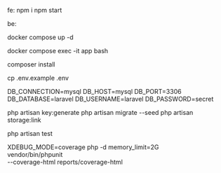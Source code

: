 fe:
npm i
npm start

be:

docker compose up -d


docker compose exec -it app bash

composer install 

cp .env.example .env

DB_CONNECTION=mysql
DB_HOST=mysql
DB_PORT=3306
DB_DATABASE=laravel
DB_USERNAME=laravel
DB_PASSWORD=secret

php artisan key:generate
php artisan migrate --seed
php artisan storage:link

php artisan test

XDEBUG_MODE=coverage php -d memory_limit=2G \
    vendor/bin/phpunit \
    --coverage-html reports/coverage-html